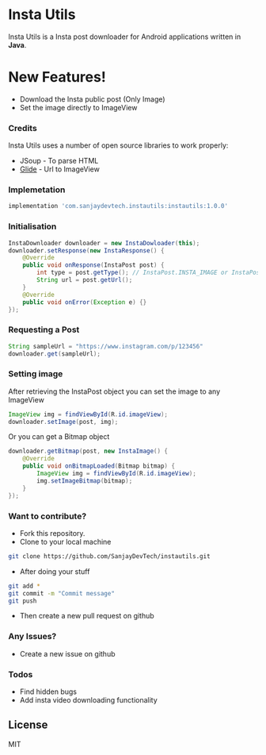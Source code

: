 # Insta Utils

Insta Utils is a Insta post downloader for Android applications written in **Java**.

# New Features!

  - Download the Insta public post (Only Image)
  - Set the image directly to ImageView

### Credits

Insta Utils uses a number of open source libraries to work properly:

* JSoup - To parse HTML
* [Glide](https://github.com/bumptech/glide) - Url to ImageView

### Implemetation

```gradle
implementation 'com.sanjaydevtech.instautils:instautils:1.0.0'
```

### Initialisation

```java
InstaDownloader downloader = new InstaDowloader(this);
downloader.setResponse(new InstaResponse() {
    @Override
    public void onResponse(InstaPost post) {
        int type = post.getType(); // InstaPost.INSTA_IMAGE or InstaPost.INSTA_VIDEO
        String url = post.getUrl();
    }
    @Override
    public void onError(Exception e) {}
});
```

### Requesting a Post

```java
String sampleUrl = "https://www.instagram.com/p/123456"
downloader.get(sampleUrl);
```

### Setting image
After retrieving the InstaPost object you can set the image to any ImageView
```java
ImageView img = findViewById(R.id.imageView);
downloader.setImage(post, img);
```
Or you can get a Bitmap object
```java
downloader.getBitmap(post, new InstaImage() {
    @Override
    public void onBitmapLoaded(Bitmap bitmap) {
        ImageView img = findViewById(R.id.imageView);
        img.setImageBitmap(bitmap);
    }
});
```

### Want to contribute?
* Fork this repository.
* Clone to your local machine
```sh
git clone https://github.com/SanjayDevTech/instautils.git
```
* After doing your stuff
```sh
git add *
git commit -m "Commit message"
git push
```
* Then create a new pull request on github

### Any Issues?
* Create a new issue on github

### Todos

 - Find hidden bugs
 - Add insta video downloading functionality

License
----
MIT
